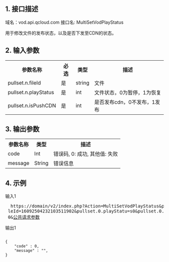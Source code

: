 ## 1. 接口描述
 
域名：vod.api.qcloud.com 
接口名: MultiSetVodPlayStatus  

用于修改文件的发布状态，以及是否下发至CDN的状态。

 

## 2. 输入参数
 
<table class="t"><tbody><tr>
<th><b>参数名称</b></th>
<th><b>必选</b></th>
<th><b>类型</b></th>
<th><b>描述</b></th>
<tr>
<td> pullset.n.fileId
<td> 是
<td> string
<td> 文件
<tr>
<td> pullset.n.playStatus
<td> 是
<td> int
<td> 文件状态，0为暂停，1为恢复
<tr>
<td> pullset.n.isPushCDN
<td> 是
<td> int
<td> 是否发布cdn，0不发布，1发布
</tbody></table>

 

## 3. 输出参数
 
<table class="t"><tbody><tr>
<th><b>参数名称</b></th>
<th><b>类型</b></th>
<th><b>描述</b></th>
<tr>
<td> code
<td> Int
<td> 错误码, 0: 成功, 其他值: 失败
<tr>
<td> message
<td> String
<td> 错误信息
</tbody></table>

 

## 4. 示例
 
输入1
<pre>
  https://domain/v2/index.php?Action=MultiSetVodPlayStatus&pullset.0.fi
 leId=16092504232103511902&pullset.0.playStatu=s0&pullset.0.isPush=CDN
 0&<a href="https://www.qcloud.com/doc/api/229/6976">公共请求参数</a>
</pre>
输出1
```

{
    "code" : 0,
    "message" : "",
}

```

